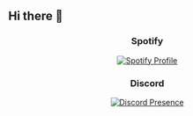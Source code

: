 ## Hi there 👋
<h3 align="center">Spotify</h3>
<p align="center">
  <a href="https://github.com/kittinan/spotify-github-profile">
    <img src="https://spotify-github-profile.vercel.app/api/view?uid=ggz3a90bc1awbcpwj8pc07r89&cover_image=true&theme=default&show_offline=false&background_color=121212&interchange=false" alt="Spotify Profile" style="max-width:100%;">
  </a>
</p>
<h3 align="center">Discord</h3>
<p align="center">
  <a href="https://discord.com/users/403253236968194068">
    <img src="https://lanyard.cnrad.dev/api/403253236968194068" alt="Discord Presence" />
  </a>
</p>
<!--
**CodeCheck1107/codecheck1107** is a ✨ _special_ ✨ repository because its `README.md` (this file) appears on your GitHub profile.

Here are some ideas to get you started:

- 🔭 I’m currently working on ...
- 🌱 I’m currently learning ...
- 👯 I’m looking to collaborate on ...
- 🤔 I’m looking for help with ...
- 💬 Ask me about ...
- 📫 How to reach me: ...
- 😄 Pronouns: ...
- ⚡ Fun fact: ...
-->
